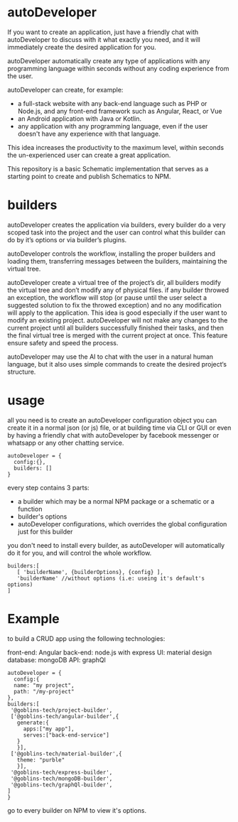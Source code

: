 # autoDeveloper

If you want to create an application, just have a friendly chat with autoDeveloper to discuss with it what exactly you need, and it will immediately create the desired application for you.

autoDeveloper automatically create any type of applications with any programming language within seconds without any coding experience from the user.

autoDeveloper can create, for example:

- a full-stack website with any back-end language such as PHP or Node.js, and any front-end framework such as Angular, React, or Vue
- an Android application with Java or Kotlin.
- any application with any programming language, even if the user doesn't have any experience with that language.

This idea increases the productivity to the maximum level, within seconds the un-experienced user can create a great application.

This repository is a basic Schematic implementation that serves as a starting point to create and publish Schematics to NPM.

# builders

autoDeveloper creates the application via builders, every builder do a very scoped task into the project and the user can control what this builder can do by it’s options or via builder’s plugins.

autoDeveloper controls the workflow, installing the proper builders and loading them, transferring messages between the builders, maintaining the virtual tree.

autoDeveloper create a virtual tree of the project’s dir, all builders modify the virtual tree and don’t modify any of physical files.
if any builder throwed an exception, the workflow will stop (or pause until the user select a suggested solution to fix the throwed exception) and no any modification will apply to the application.
This idea is good especially if the user want to modify an existing project.
autoDeveloper will not make any changes to the current project until all builders successfully finished their tasks, and then the final virtual tree is merged with the current project at once.
This feature ensure safety and speed the process.

autoDeveloper may use the AI to chat with the user in a natural human language, but it also uses simple commands to create the desired project‘s structure.

# usage

all you need is to create an autoDeveloper configuration object
you can create it in a normal json (or js) file, or at building time via CLI or GUI
or even by having a friendly chat with autoDeveloper by facebook messenger or whatsapp
or any other chatting service.

```
autoDeveloper = {
  config:{},
  builders: []
}
```

every step contains 3 parts:

- a builder which may be a normal NPM package or a schematic or a function
- builder's options
- autoDeveloper configurations, which overrides the global configuration just for this builder

you don't need to install every builder, as autoDeveloper will automatically do it for you, and will control the whole workflow.

```
builders:[
   [ 'builderName', {builderOptions}, {config} ],
   'builderName' //without options (i.e: useing it's default's options)
]
```

# Example

to build a CRUD app using the following technologies:

front-end: Angular
back-end: node.js with express
UI: material design
database: mongoDB
API: graphQl

```
autoDeveloper = {
  config:{
  name: "my project",
  path: "/my-project"
},
builders:[
 '@goblins-tech/project-builder',
 ['@goblins-tech/angular-builder',{
   generate:{
     apps:["my app"],
     serves:["back-end-service"]
   }
   }],
 ['@goblins-tech/material-builder',{
   theme: "purble"
   }],
 '@goblins-tech/express-builder',
 '@goblins-tech/mongoDB-builder',
 '@goblins-tech/graphQl-builder',
]
}
```

go to every builder on NPM to view it's options.
